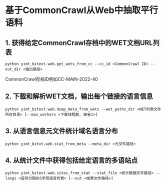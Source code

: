 # 基于CommonCrawl从Web中抽取平行语料
## 1. 获得给定CommonCrawl存档中的WET文档URL列表
```shell script
python yimt_bitext.web.get_wets_from_cc --cc_id <CommonCrawl ID> --out_dir <输出路径>
```
CommonCrawl存档ID例如CC-MAIN-2022-40

## 2. 下载和解析WET文档，输出每个链接的语言信息
```shell script
python yimt_bitext.web.dump_meta_from_wets --wet_paths_dir <WET列表文件所在目录> [--max_workers <下载线程数, 缺省1>]
```

## 3. 从语言信息元文件统计域名语言分布
```shell script
python yimt_bitxt.web.stat_from_meta --meta_dir <元文件路径>
```

## 4. 从统计文件中获得包括给定语言的多语站点
```shell script
python yimt_bitext.web.sites_from_stat --stat_file <统计数据文件路径> --langs <逗号分隔的3字母语言列表> [--out <结果文件路径>]
```